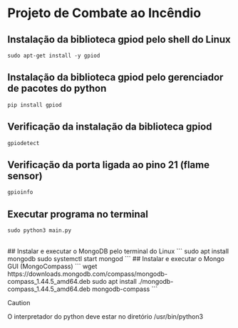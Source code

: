# Projeto de Combate ao Incêndio
## Instalação da biblioteca gpiod pelo shell do Linux
```
sudo apt-get install -y gpiod
```
## Instalação da biblioteca gpiod pelo gerenciador de pacotes do python
```
pip install gpiod
```
## Verificação da instalação da biblioteca gpiod
```
gpiodetect
```
## Verificação da porta ligada ao pino 21 (flame sensor)
```
gpioinfo
```
## Executar programa no terminal
```
sudo python3 main.py
```
<br>
## Instalar e executar o MongoDB pelo terminal do Linux
```
sudo apt install mongodb
sudo systemctl start mongod
```
## Instalar e executar o Mongo GUI (MongoCompass)
 ```
wget https://downloads.mongodb.com/compass/mongodb-compass_1.44.5_amd64.deb
sudo apt install ./mongodb-compass_1.44.5_amd64.deb
mongodb-compass
```

<br>

> [!CAUTION]
> O interpretador do python deve estar no diretório /usr/bin/python3
